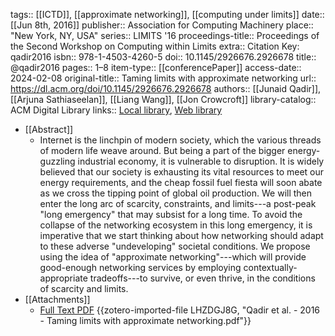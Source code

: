 tags:: [[ICTD]], [[approximate networking]], [[computing under limits]]
date:: [[Jun 8th, 2016]]
publisher:: Association for Computing Machinery
place:: "New York, NY, USA"
series:: LIMITS '16
proceedings-title:: Proceedings of the Second Workshop on Computing within Limits
extra:: Citation Key: qadir2016
isbn:: 978-1-4503-4260-5
doi:: 10.1145/2926676.2926678
title:: @qadir2016
pages:: 1–8
item-type:: [[conferencePaper]]
access-date:: 2024-02-08
original-title:: Taming limits with approximate networking
url:: https://dl.acm.org/doi/10.1145/2926676.2926678
authors:: [[Junaid Qadir]], [[Arjuna Sathiaseelan]], [[Liang Wang]], [[Jon Crowcroft]]
library-catalog:: ACM Digital Library
links:: [Local library](zotero://select/groups/2386895/items/TL3AY94R), [Web library](https://www.zotero.org/groups/2386895/items/TL3AY94R)

- [[Abstract]]
	- Internet is the linchpin of modern society, which the various threads of modern life weave around. But being a part of the bigger energy-guzzling industrial economy, it is vulnerable to disruption. It is widely believed that our society is exhausting its vital resources to meet our energy requirements, and the cheap fossil fuel fiesta will soon abate as we cross the tipping point of global oil production. We will then enter the long arc of scarcity, constraints, and limits---a post-peak "long emergency" that may subsist for a long time. To avoid the collapse of the networking ecosystem in this long emergency, it is imperative that we start thinking about how networking should adapt to these adverse "undeveloping" societal conditions. We propose using the idea of "approximate networking"---which will provide good-enough networking services by employing contextually-appropriate tradeoffs---to survive, or even thrive, in the conditions of scarcity and limits.
- [[Attachments]]
	- [Full Text PDF](https://dl.acm.org/doi/pdf/10.1145/2926676.2926678) {{zotero-imported-file LHZDGJ8G, "Qadir et al. - 2016 - Taming limits with approximate networking.pdf"}}
